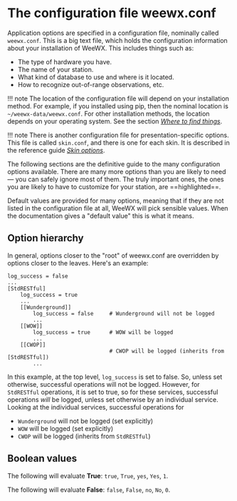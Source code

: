 # The configuration file weewx.conf

Application options are specified in a configuration file, nominally called
`weewx.conf`. This is a big text file, which holds the configuration
information about your installation of WeeWX. This includes things such as:

* The type of hardware you have.
* The name of your station.
* What kind of database to use and where is it located.
* How to recognize out-of-range observations, etc.

!!! note
    The location of the configuration file will depend on your installation
    method. For example, if you installed using pip, then the nominal location
    is `~/weewx-data/weewx.conf`. For other installation methods, the location
    depends on your operating system. See the section
    [*Where to find things*](../../usersguide/where.md).


!!! note
    There is another configuration file for presentation-specific options.
    This file is called `skin.conf`, and there is one for each skin. It is
    described in the reference guide 
    [*Skin options*](../skin-options/introduction.md).


The following sections are the definitive guide to the many configuration
options available. There are many more options than you are likely to need
&mdash; you can safely ignore most of them. The truly important ones, the
ones you are likely to have to customize for your station, are ==highlighted==.

Default values are provided for many options, meaning that if they are not
listed in the configuration file at all, WeeWX will pick sensible values. When
the documentation gives a "default value" this is what it means.


## Option hierarchy

In general, options closer to the "root" of weewx.conf are overridden by
options closer to the leaves. Here's an example:

```
log_success = false
...
[StdRESTful]
    log_success = true
    ...
    [[Wunderground]]
        log_success = false     # Wunderground will not be logged
        ...
    [[WOW]]
        log_success = true      # WOW will be logged
        ...
    [[CWOP]]
                                # CWOP will be logged (inherits from [StdRESTful])
        ...
```

In this example, at the top level, `log_success` is set to false. So, unless
set otherwise, successful operations will not be logged. However, for
`StdRESTful` operations, it is set to true, so for these services, successful
operations _will_ be logged, unless set otherwise by an individual service.
Looking at the individual services, successful operations for

* `Wunderground` will not be logged (set explicitly)
* `WOW` will be logged (set explicitly)
* `CWOP` will be logged (inherits from `StdRESTful`)

## Boolean values

The following will evaluate **True**: `true`, `True`, `yes`, `Yes`, `1`.

The following will evaluate **False**: `false`, `False`, `no`, `No`, `0`.


